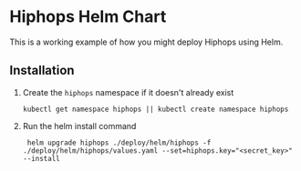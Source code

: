 # Hiphops Helm Chart

This is a working example of how you might deploy Hiphops using Helm.

## Installation

1. Create the `hiphops` namespace if it doesn't already exist
    ```shell
    kubectl get namespace hiphops || kubectl create namespace hiphops
    ```

2. Run the helm install command
   ```shell
    helm upgrade hiphops ./deploy/helm/hiphops -f ./deploy/helm/hiphops/values.yaml --set=hiphops.key="<secret_key>" --install
   ```
